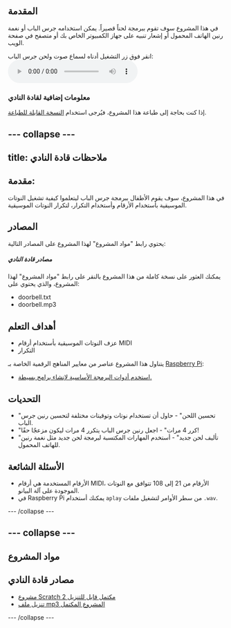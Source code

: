 ## المقدمة

في هذا المشروع سوف تقوم ببرمجة لحناً قصيراً. يمكن استخدامه جرس الباب أو نغمة رنين الهاتف المحمول أو إشعار تنبيه على جهاز الكمبيوتر الخاص بك أو متصفح في صفحة الويب.

<div id="audio-preview" class="pdf-hidden">
  انقر فوق زر التشغيل أدناه لسماع صوت ولحن جرس الباب: <audio controls preload> <source src="resources/doorbell.mp3" type="audio/mpeg"> المتصفح الخاص بك لا يدعم هذا الجزء <code>الصوت </code>. </audio>
</div>

### معلومات إضافية لقادة النادي

إذا كنت بحاجة إلى طباعة هذا المشروع، فيُرجى استخدام [النسخة القابلة للطباعة](https://projects.raspberrypi.org/en/projects/compose-tune/print).

## \--- collapse \---

## title: ملاحظات قادة النادي

## مقدمة:

في هذا المشروع، سوف يقوم الأطفال ببرمجة جرس الباب ليتعلموا كيفية تشغيل النوتات الموسيقية بأستخدام الأرقام وأستخدام التكرار، لتكرار النوتات الموسيقية.

## المصادر

يحتوي رابط "مواد المشروع" لهذا المشروع على المصادر التالية:

##### مصادر قادة النادي

يمكنك العثور على نسخة كاملة من هذا المشروع بالنقر على رابط "مواد المشروع" لهذا المشروع، والذي يحتوي على:

* doorbell.txt
* doorbell.mp3

## أهداف التعلم

* عزف النوتات الموسيقية بأستخدام أرقام MIDI
* التكرار

يتناول هذا المشروع عناصر من معايير المناهج الرقمية الخاصة بـ [Raspberry Pi](http://rpf.io/curriculum):

* [استخدم أدوات البرمجة الأساسية لإنشاء برامج بسيطة.](https://www.raspberrypi.org/curriculum/programming/creator)

## التحديات

* "تحسين اللحن" - حاول أن تستخدام نوتات وتوقيتات مختلفة لتحسين رنين جرس الباب.
* "كرر 4 مرات" - اجعل رنين جرس الباب يتكرر 4 مرات ليكون مزعجًا حقًا!
* "تأليف لحن جديد" - أستخدم المهارات المكتسبة لبرمجة لحن جديد مثل نغمة رنين للهاتف المحمول.

## الأسئلة الشائعة

* الأرقام المستخدمة هي أرقام MIDI، الأرقام من 21 إلى 108 تتوافق مع النوتات الموجودة على آلة البيانو.
* في Raspberry Pi يمكنك أستخدام `aplay` من سطر الأوامر لتشغيل ملفات `.wav`.

\--- /collapse \---

## \--- collapse \---

## مواد المشروع

## مصادر قادة النادي

* [مشروع Scratch 2 مكتمل قابل للتنزيل](resources/doorbell.txt)
* [تنزيل ملف mp3 المشروع المكتمل](resources/doorbell.mp3)

\--- /collapse \---
